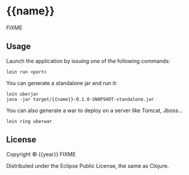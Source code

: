 # {{name}}

FIXME

## Usage
Launch the application by issuing one of the following commands:

```shell
lein run <port>
```

You can generate a standalone jar and run it:

```shell   
lein uberjar
java -jar target/{{name}}-0.1.0-SNAPSHOT-standalone.jar
```

You can also generate a war to deploy on a server like Tomcat, Jboss...

```shell
lein ring uberwar
```

## License

Copyright © {{year}} FIXME

Distributed under the Eclipse Public License, the same as Clojure.
